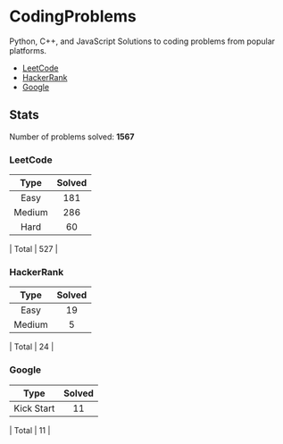 # CodingProblems
Python, C++, and JavaScript Solutions to coding problems from popular platforms.

*	[LeetCode](LeetCode/ "LeetCode")
*	[HackerRank](HackerRank/ "HackerRank")
*	[Google](Google/ "Google's Coding Competitions")

## Stats

Number of problems solved: **1567**

### LeetCode

| Type   | Solved |
|:------:|:------:|
| Easy   | 181    |
| Medium | 286    |
| Hard   | 60     |

| Total  | 527    |

### HackerRank

| Type   | Solved |
|:------:|:------:|
| Easy 	 | 19     |
| Medium | 5      |

| Total	 | 24     |

### Google

| Type       | Solved |
|:----------:|:------:|
| Kick Start | 11     |

| Total      | 11     |